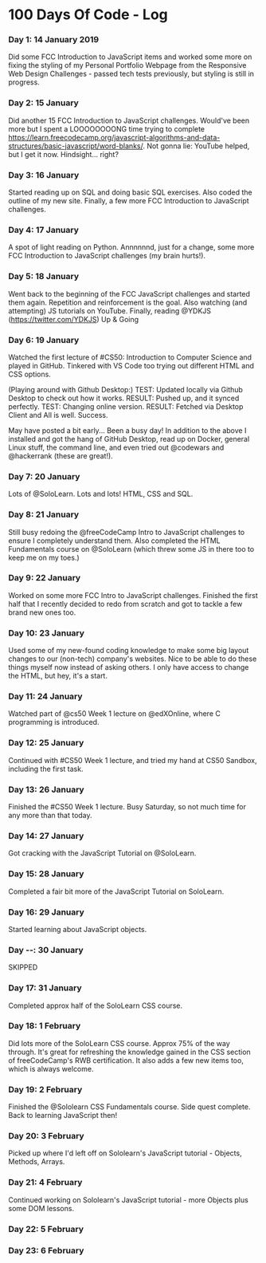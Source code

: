 # 100 Days Of Code - Log

### Day 1: 14 January 2019
Did some FCC Introduction to JavaScript items and worked some more on fixing the styling of my Personal Portfolio Webpage from the Responsive Web Design Challenges - passed tech tests previously, but styling is still in progress. 

### Day 2: 15 January
Did another 15 FCC Introduction to JavaScript challenges. Would've been more but I spent a LOOOOOOOONG time trying to complete https://learn.freecodecamp.org/javascript-algorithms-and-data-structures/basic-javascript/word-blanks/. Not gonna lie: YouTube helped, but I get it now. Hindsight... right?

### Day 3: 16 January
Started reading up on SQL and doing basic SQL exercises. Also coded the outline of my new site. Finally, a few more FCC Introduction to JavaScript challenges.

### Day 4: 17 January
A spot of light reading on Python. Annnnnnd, just for a change, some more FCC Introduction to JavaScript challenges (my brain hurts!).

### Day 5: 18 January
Went back to the beginning of the FCC JavaScript challenges and started them again. Repetition and reinforcement is the goal. Also watching (and attempting) JS tutorials on YouTube. Finally, reading @YDKJS (https://twitter.com/YDKJS) Up & Going

### Day 6: 19 January
Watched the first lecture of #CS50: Introduction to Computer Science and played in GitHub. Tinkered with VS Code too trying out different HTML and CSS options.

(Playing around with Github Desktop:)
TEST: Updated locally via Github Desktop to check out how it works.
RESULT: Pushed up, and it synced perfectly. 
TEST: Changing online version.
RESULT: Fetched via Desktop Client and All is well.
Success.

May have posted a bit early... Been a busy day! In addition to the above I installed and got the hang of GitHub Desktop, read up on Docker, general Linux stuff, the command line, and even tried out @codewars and @hackerrank (these are great!).

### Day 7: 20 January
Lots of @SoloLearn.  Lots and lots! HTML, CSS and SQL.

### Day 8: 21 January
Still busy redoing the @freeCodeCamp Intro to JavaScript challenges to ensure I completely understand them. Also completed the HTML Fundamentals course on @SoloLearn (which threw some JS in there too to keep me on my toes.)

### Day 9: 22 January
Worked on some more FCC Intro to JavaScript challenges. Finished the first half that I recently decided to redo from scratch and got to tackle a few brand new ones too.

### Day 10: 23 January
Used some of my new-found coding knowledge to make some big layout changes to our (non-tech) company's websites. Nice to be able to do these things myself now instead of asking others. I only have access to change the HTML, but hey, it's a start.

### Day 11: 24 January
Watched part of @cs50 Week 1 lecture on @edXOnline, where C programming is introduced.

### Day 12: 25 January
Continued with #CS50 Week 1 lecture, and tried my hand at CS50 Sandbox, including the first task.

### Day 13: 26 January
Finished the #CS50 Week 1 lecture. Busy Saturday, so not much time for any more than that today.

### Day 14: 27 January
Got cracking with the JavaScript Tutorial on @SoloLearn.

### Day 15: 28 January
Completed a fair bit more of the JavaScript Tutorial on SoloLearn.

### Day 16: 29 January
Started learning about JavaScript objects.

### Day --: 30 January
SKIPPED

### Day 17: 31 January
Completed approx half of the SoloLearn CSS course.

### Day 18: 1 February
Did lots more of the SoloLearn CSS course. Approx 75% of the way through. It's great for refreshing the knowledge gained in the CSS section of freeCodeCamp's RWB certification. It also adds a few new items too, which is always welcome.

### Day 19: 2 February
Finished the @Sololearn CSS Fundamentals course. Side quest complete. 
Back to learning JavaScript then!

### Day 20: 3 February
Picked up where I'd left off on Sololearn's JavaScript tutorial - Objects, Methods, Arrays.

### Day 21: 4 February
Continued working on Sololearn's JavaScript tutorial - more Objects plus some DOM lessons.

### Day 22: 5 February


### Day 23: 6 February
